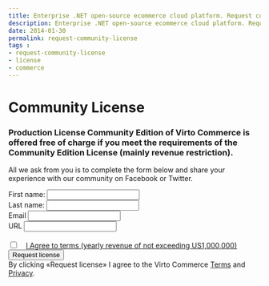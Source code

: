 ```yaml
---
title: Enterprise .NET open-source ecommerce cloud platform. Request community license
description: Enterprise .NET open-source ecommerce cloud platform. Request community license
date: 2014-01-30
permalink: request-community-license
tags : 
- request-community-license
- license
- commerce
---
```

<div class="partner __responsive">
	<h1 class="head-title">Community License</h1>
	<h3>Production License Community Edition of Virto Commerce is offered free of charge if you meet the requirements of the Community Edition License (mainly revenue restriction).</h3>
	<p class="text">All we ask from you is to complete the form below and share your experience with our community on Facebook or Twitter.</p>
	<div class="columns">
		<div class="column">
			<div class="block">
                <form class="fixed">
                    <input id="Contact[Subject]" type="hidden" name="Contact[Subject]" value="Request Community License w/URL" />
                    <input id="Contact[RedirectUrl]" type="hidden" name="Contact[RedirectUrl]" value="{{ '/thank-you-demo' | absolute_url }}" />
                    <div class="control-group">
                        <label for="Contact[FirstName]">First name:</label>
                        <input id="Contact[FirstName]" type="text" name="Contact[FirstName]" class="form-input" required="required" />
                    </div>
                    <div class="control-group">
                        <label for="Contact[LastName]">Last name:</label>
                        <input id="Contact[LastName]" type="text" name="Contact[LastName]" class="form-input" required="required" />
                    </div>
                    <div class="control-group">
                        <label for="Email">Email</label>
                        <input id="Contact[Email]" type="text" name="Contact[Email]" class="form-input" />
                    </div>
                    <div class="control-group">
                        <label for="Url">URL</label>
                        <input id="Contact[Url]" type="text" name="Contact[Url]" class="form-input" required="required" />
                    </div>
                    <div class="control-group">
                        <label for="Agree">
                            <br />
                            <input id="Contact[Agree]" type="checkbox" name="Contact[Agree]" required="required" /><a style="margin-left: 15px;" href="/open-source-license">I Agree to terms (yearly revenue of not exceeding US1,000,000)</a>
                        </label>
                    </div>
                    <div class="control-group">
                        <button type="submit" class="button fill">Request license</button>
                    </div>
                    <div class="control-group">
                        <label class="text-14">By clicking «Request license» I agree to the Virto Commerce <a href="/terms">Terms</a> and <a href="">Privacy</a>.</label>
                    </div>
                </form>
			</div>
		</div>
	</div>
</div>